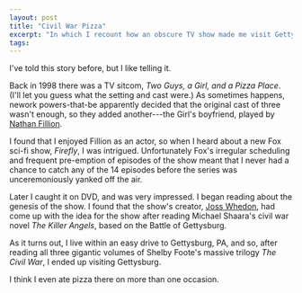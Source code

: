 ```yaml
---
layout: post
title: "Civil War Pizza"
excerpt: "In which I recount how an obscure TV show made me visit Gettysburg."
tags:
---
```

I've told this story before, but I like telling it.

Back in 1998 there was a TV sitcom, *Two Guys, a Girl, and a Pizza
Place*.  (I'll let you guess what the setting and cast were.)  As
sometimes happens, nework powers-that-be apparently decided that the
original cast of three wasn't enough, so they added another---the
Girl's boyfriend, played by [Nathan
Fillion](http://www.imdb.com/name/nm0277213/).

I found that I enjoyed Fillion as an actor, so when I heard about a
new Fox sci-fi show, *Firefly*, I was intrigued.  Unfortunately Fox's
irregular scheduling and frequent pre-emption of episodes of the show
meant that I never had a chance to catch any of the 14 episodes before
the series was unceremoniously yanked off the air.

Later I caught it on DVD, and was very impressed.  I began reading
about the genesis of the show.  I found that the show's creator, [Joss
Whedon](http://www.imdb.com/name/nm0923736), had come up with the idea
for the show after reading Michael Shaara's civil war novel *The
Killer Angels*, based on the Battle of Gettysburg.

As it turns out, I live within an easy drive to Gettysburg, PA, and
so, after reading all three gigantic volumes of Shelby Foote's massive
trilogy *The Civil War*, I ended up visiting Gettysburg.

I think I even ate pizza there on more than one occasion.
